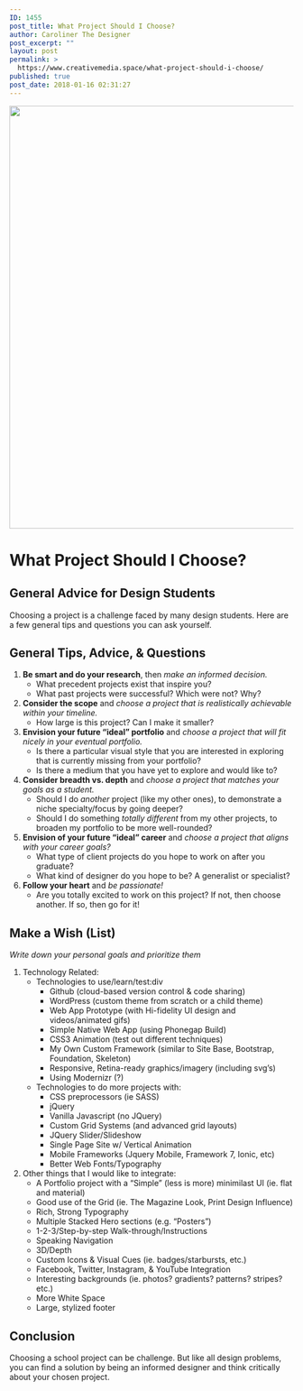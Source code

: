 ```yaml
---
ID: 1455
post_title: What Project Should I Choose?
author: Caroliner The Designer
post_excerpt: ""
layout: post
permalink: >
  https://www.creativemedia.space/what-project-should-i-choose/
published: true
post_date: 2018-01-16 02:31:27
---
```

<img class="aligncenter size-full wp-image-1456" src="https://www.creativemedia.space/wp-content/uploads/2018/01/question-4x3-featured.gif" alt="" width="1500" height="750" />

<h1>What Project Should I Choose?</h1>

<h2>General Advice for Design Students</h2>

Choosing a project is a challenge faced by many design students. Here are a few general tips and questions you can ask yourself.

<h2>General Tips, Advice, &amp; Questions</h2>

<ol>
    <li><strong>Be smart and do your research</strong>, then <em>make an informed decision.</em>
<ul>
    <li>What precedent projects exist that inspire you?</li>
    <li>What past projects were successful? Which were not? Why?</li>
</ul>
</li>
    <li><strong>Consider the scope</strong> and <em>choose a project that is realistically achievable within your timeline.</em>
<ul>
    <li>How large is this project? Can I make it smaller?</li>
</ul>
</li>
    <li><strong>Envision your future “ideal” portfolio</strong> and <em>choose a project that will fit nicely in your eventual portfolio.</em>
<ul>
    <li>Is there a particular visual style that you are interested in exploring that is currently missing from your portfolio?</li>
    <li>Is there a medium that you have yet to explore and would like to?</li>
</ul>
</li>
    <li><strong>Consider breadth vs. depth</strong> and <em>choose a project that matches your goals as a student.</em>
<ul>
    <li>Should I do <em>another</em> project (like my other ones), to demonstrate a niche specialty/focus by going deeper?</li>
    <li>Should I do something <em>totally different</em> from my other projects, to broaden my portfolio to be more well-rounded?</li>
</ul>
</li>
    <li><strong>Envision of your future “ideal” career</strong> and <em>choose a project that aligns with your career goals?</em>
<ul>
    <li>What type of client projects do you hope to work on after you graduate?</li>
    <li>What kind of designer do you hope to be? A generalist or specialist?</li>
</ul>
</li>
    <li><strong>Follow your heart</strong> and <em>be passionate!</em>
<ul>
    <li>Are you totally excited to work on this project? If not, then choose another. If so, then go for it!</li>
</ul>
</li>
</ol>

<h2>Make a Wish (List)</h2>

<em>Write down your personal goals and prioritize them</em>

<ol>
    <li>Technology Related:
<ul>
    <li>Technologies to use/learn/test:div
<ul>
    <li>Github (cloud-based version control &amp; code sharing)</li>
    <li>WordPress (custom theme from scratch or a child theme)</li>
    <li>Web App Prototype (with Hi-fidelity UI design and videos/animated gifs)</li>
    <li>Simple Native Web App (using Phonegap Build)</li>
    <li>CSS3 Animation (test out different techniques)</li>
    <li>My Own Custom Framework (similar to Site Base, Bootstrap, Foundation, Skeleton)</li>
    <li>Responsive, Retina-ready graphics/imagery (including svg’s)</li>
    <li>Using Modernizr (?)</li>
</ul>
</li>
    <li>Technologies to do more projects with:
<ul>
    <li>CSS preprocessors (ie SASS)</li>
    <li>jQuery</li>
    <li>Vanilla Javascript (no JQuery)</li>
    <li>Custom Grid Systems (and advanced grid layouts)</li>
    <li>JQuery Slider/Slideshow</li>
    <li>Single Page Site w/ Vertical Animation</li>
    <li>Mobile Frameworks (Jquery Mobile, Framework 7, Ionic, etc)</li>
    <li>Better Web Fonts/Typography</li>
</ul>
</li>
</ul>
</li>
    <li>Other things that I would like to integrate:
<ul>
    <li>A Portfolio project with a “Simple” (less is more) minimilast UI (ie. flat and material)</li>
    <li>Good use of the Grid (ie. The Magazine Look, Print Design Influence)</li>
    <li>Rich, Strong Typography</li>
    <li>Multiple Stacked Hero sections (e.g. “Posters”)</li>
    <li>1-2-3/Step-by-step Walk-through/Instructions</li>
    <li>Speaking Navigation</li>
    <li>3D/Depth</li>
    <li>Custom Icons &amp; Visual Cues (ie. badges/starbursts, etc.)</li>
    <li>Facebook, Twitter, Instagram, &amp; YouTube Integration</li>
    <li>Interesting backgrounds (ie. photos? gradients? patterns? stripes? etc.)</li>
    <li>More White Space</li>
    <li>Large, stylized footer</li>
</ul>
</li>
</ol>

<h2>Conclusion</h2>

Choosing a school project can be challenge. But like all design problems, you can find a solution by being an informed designer and think critically about your chosen project.
